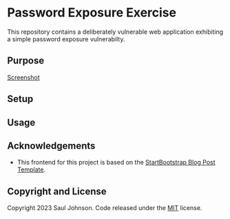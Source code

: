 # Password Exposure Exercise

This repository contains a deliberately vulnerable web application exhibiting a simple password exposure vulnerabilty.

## Purpose

[Screenshot](screenshot.png)

## Setup

## Usage


## Acknowledgements

* This frontend for this project is based on the [StartBootstrap Blog Post Template](https://startbootstrap.com/template/blog-post).

## Copyright and License

Copyright 2023 Saul Johnson. Code released under the [MIT](https://github.com/StartBootstrap/startbootstrap-blog-post/blob/gh-pages/LICENSE) license.
